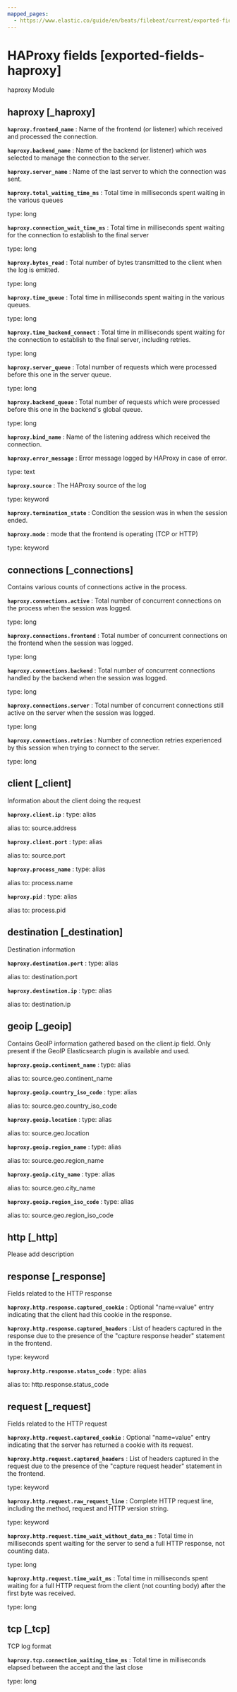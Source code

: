 ```yaml
---
mapped_pages:
  - https://www.elastic.co/guide/en/beats/filebeat/current/exported-fields-haproxy.html
---
```


# HAProxy fields [exported-fields-haproxy]

haproxy Module


## haproxy [_haproxy]




**`haproxy.frontend_name`**
:   Name of the frontend (or listener) which received and processed the connection.


**`haproxy.backend_name`**
:   Name of the backend (or listener) which was selected to manage the connection to the server.


**`haproxy.server_name`**
:   Name of the last server to which the connection was sent.


**`haproxy.total_waiting_time_ms`**
:   Total time in milliseconds spent waiting in the various queues

type: long


**`haproxy.connection_wait_time_ms`**
:   Total time in milliseconds spent waiting for the connection to establish to the final server

type: long


**`haproxy.bytes_read`**
:   Total number of bytes transmitted to the client when the log is emitted.

type: long


**`haproxy.time_queue`**
:   Total time in milliseconds spent waiting in the various queues.

type: long


**`haproxy.time_backend_connect`**
:   Total time in milliseconds spent waiting for the connection to establish to the final server, including retries.

type: long


**`haproxy.server_queue`**
:   Total number of requests which were processed before this one in the server queue.

type: long


**`haproxy.backend_queue`**
:   Total number of requests which were processed before this one in the backend's global queue.

type: long


**`haproxy.bind_name`**
:   Name of the listening address which received the connection.


**`haproxy.error_message`**
:   Error message logged by HAProxy in case of error.

type: text


**`haproxy.source`**
:   The HAProxy source of the log

type: keyword


**`haproxy.termination_state`**
:   Condition the session was in when the session ended.


**`haproxy.mode`**
:   mode that the frontend is operating (TCP or HTTP)

type: keyword


## connections [_connections]

Contains various counts of connections active in the process.


**`haproxy.connections.active`**
:   Total number of concurrent connections on the process when the session was logged.

type: long


**`haproxy.connections.frontend`**
:   Total number of concurrent connections on the frontend when the session was logged.

type: long


**`haproxy.connections.backend`**
:   Total number of concurrent connections handled by the backend when the session was logged.

type: long


**`haproxy.connections.server`**
:   Total number of concurrent connections still active on the server when the session was logged.

type: long


**`haproxy.connections.retries`**
:   Number of connection retries experienced by this session when trying to connect to the server.

type: long


## client [_client]

Information about the client doing the request


**`haproxy.client.ip`**
:   type: alias

alias to: source.address


**`haproxy.client.port`**
:   type: alias

alias to: source.port


**`haproxy.process_name`**
:   type: alias

alias to: process.name


**`haproxy.pid`**
:   type: alias

alias to: process.pid


## destination [_destination]

Destination information


**`haproxy.destination.port`**
:   type: alias

alias to: destination.port


**`haproxy.destination.ip`**
:   type: alias

alias to: destination.ip


## geoip [_geoip]

Contains GeoIP information gathered based on the client.ip field. Only present if the GeoIP Elasticsearch plugin is available and used.


**`haproxy.geoip.continent_name`**
:   type: alias

alias to: source.geo.continent_name


**`haproxy.geoip.country_iso_code`**
:   type: alias

alias to: source.geo.country_iso_code


**`haproxy.geoip.location`**
:   type: alias

alias to: source.geo.location


**`haproxy.geoip.region_name`**
:   type: alias

alias to: source.geo.region_name


**`haproxy.geoip.city_name`**
:   type: alias

alias to: source.geo.city_name


**`haproxy.geoip.region_iso_code`**
:   type: alias

alias to: source.geo.region_iso_code


## http [_http]

Please add description


## response [_response]

Fields related to the HTTP response


**`haproxy.http.response.captured_cookie`**
:   Optional "name=value" entry indicating that the client had this cookie in the response.


**`haproxy.http.response.captured_headers`**
:   List of headers captured in the response due to the presence of the "capture response header" statement in the frontend.

type: keyword


**`haproxy.http.response.status_code`**
:   type: alias

alias to: http.response.status_code


## request [_request]

Fields related to the HTTP request


**`haproxy.http.request.captured_cookie`**
:   Optional "name=value" entry indicating that the server has returned a cookie with its request.


**`haproxy.http.request.captured_headers`**
:   List of headers captured in the request due to the presence of the "capture request header" statement in the frontend.

type: keyword


**`haproxy.http.request.raw_request_line`**
:   Complete HTTP request line, including the method, request and HTTP version string.

type: keyword


**`haproxy.http.request.time_wait_without_data_ms`**
:   Total time in milliseconds spent waiting for the server to send a full HTTP response, not counting data.

type: long


**`haproxy.http.request.time_wait_ms`**
:   Total time in milliseconds spent waiting for a full HTTP request from the client (not counting body) after the first byte was received.

type: long


## tcp [_tcp]

TCP log format


**`haproxy.tcp.connection_waiting_time_ms`**
:   Total time in milliseconds elapsed between the accept and the last close

type: long


